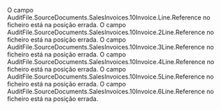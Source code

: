 O campo AuditFile.SourceDocuments.SalesInvoices.10Invoice.Line.Reference no ficheiro está na posição errada.
O campo AuditFile.SourceDocuments.SalesInvoices.10Invoice.2Line.Reference no ficheiro está na posição errada.
O campo AuditFile.SourceDocuments.SalesInvoices.10Invoice.3Line.Reference no ficheiro está na posição errada.
O campo AuditFile.SourceDocuments.SalesInvoices.10Invoice.4Line.Reference no ficheiro está na posição errada.
O campo AuditFile.SourceDocuments.SalesInvoices.10Invoice.5Line.Reference no ficheiro está na posição errada.
O campo AuditFile.SourceDocuments.SalesInvoices.10Invoice.6Line.Reference no ficheiro está na posição errada.
